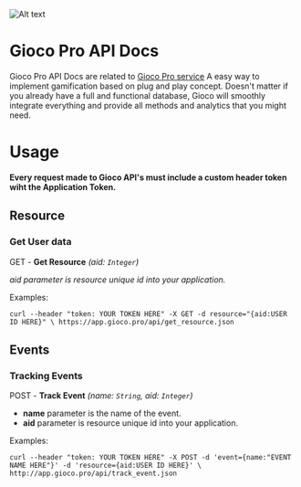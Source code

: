 ![Alt text](http://gioco.pro/wp-content/uploads/2014/09/logo_small2.png "A gamification API Gioco Pro")

# Gioco Pro API Docs
Gioco Pro API Docs are related to [Gioco Pro service](http://www.gioco.pro)
A easy way to implement gamification based on plug and play concept. Doesn't matter if you already have a full and functional database, Gioco will smoothly integrate everything and provide all methods and analytics that you might need.

# Usage

**Every request made to Gioco API's must include a custom header token wiht the Application Token.**

## Resource

### Get User data
GET - **Get Resource** *(aid: ```Integer```)*

*aid parameter is resource unique id into your application.*

Examples:

```shell
curl --header "token: YOUR TOKEN HERE" -X GET -d resource="{aid:USER ID HERE}" \ https://app.gioco.pro/api/get_resource.json
```

## Events

### Tracking Events
POST - **Track Event** *(name: ```String```, aid: ```Integer```)*

- **name** parameter is the name of the event.
- **aid** parameter is resource unique id into your application.

Examples:

```shell
curl --header "token: YOUR TOKEN HERE" -X POST -d 'event={name:"EVENT NAME HERE"}' -d 'resource={aid:USER ID HERE}' \ http://app.gioco.pro/api/track_event.json
```
